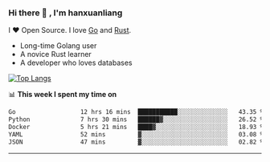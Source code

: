 ### Hi there 👋 , I'm hanxuanliang

<!--
**hanxuanliang/hanxuanliang** is a ✨ _special_ ✨ repository because its `README.md` (this file) appears on your GitHub profile.

Here are some ideas to get you started:

- 🔭 I’m currently working on ...
- 🌱 I’m currently learning ...
- 👯 I’m looking to collaborate on ...
- 🤔 I’m looking for help with ...
- 💬 Ask me about ...
- 📫 How to reach me: ...
- 😄 Pronouns: ...
- ⚡ Fun fact: ...
-->
I ❤ Open Source. I love [Go](https://golang.org) and [Rust](https://www.rust-lang.org/zh-CN/).

* Long-time Golang user
* A novice Rust learner
* A developer who loves databases

[![Top Langs](https://github-readme-stats.vercel.app/api?username=hanxuanliang&show_icons=true&count_private=true&line_height=40)](https://github.com/anuraghazra/github-readme-stats)

📊 **This week I spent my time on**
<!--START_SECTION:waka-->

```txt
Go                  12 hrs 16 mins  ███████████░░░░░░░░░░░░░░   43.35 %
Python              7 hrs 30 mins   ██████▓░░░░░░░░░░░░░░░░░░   26.52 %
Docker              5 hrs 21 mins   ████▓░░░░░░░░░░░░░░░░░░░░   18.93 %
YAML                52 mins         ▓░░░░░░░░░░░░░░░░░░░░░░░░   03.08 %
JSON                47 mins         ▓░░░░░░░░░░░░░░░░░░░░░░░░   02.82 %
```

<!--END_SECTION:waka-->

***
